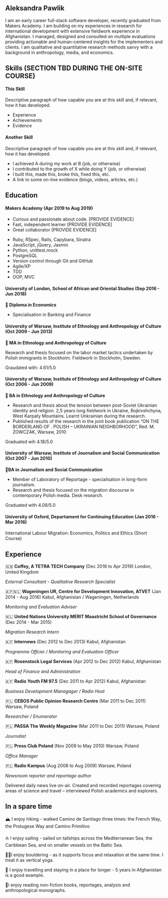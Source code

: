 ## Aleksandra Pawlik

I am an early career full-stack software developer, recently graduated from Makers Academy. I am building on my experiences in research for international development with extensive fieldwork experience in Afghanistan. I managed, designed and consulted on multiple evaluations providing actionable and human-centered insights for the implementers and clients. I am qualitative and quantitative research methods savvy with a background in anthropology, media, and economics.

## Skills (SECTION TBD DURING THE ON-SITE COURSE)

#### This Skill

Descriptive paragraph of how capable you are at this skill and, if relevant, how it has developed.

- Experience
- Achievements
- Evidence

#### Another Skill

Descriptive paragraph of how capable you are at this skill and, if relevant, how it has developed.

- I achieved A during my work at B (job, or otherwise)
- I contributed to the growth of X while doing Y (job, or otherwise)
- I built this, made this, broke this, fixed this, etc.
- A link to some on-line evidence (blogs, videos, articles, etc.)

## Education

#### Makers Academy (Apr 2019 to Aug 2019)

- Curious and passionate about code. [PROVIDE EVIDENCE]
- Fast, independent learner [PROVIDE EVIDENCE]
- Great collaborator [PROVIDE EVIDENCE]

* Ruby, RSpec, Rails, Capybara, Sinatra
* JavaScript, jQuery, Jasmin
* Python, unittest.mock
* PostgreSQL
* Version control through Git and GitHub
* Agile/XP
* TDD
* OOP, MVC

#### University of London, School of African and Oriental Studies (Sep 2016 - Jun 2018)
**:scroll: Diploma in Economics**
* Specialisation in Banking and Finance

#### University of Warsaw, Institute of Ethnology and Anthropology of Culture (Oct 2009 - Jun 2013)
**:scroll: MA in Ethnology and Anthropology of Culture**

Research and thesis focused on the labor market tactics undertaken by Polish immigrants in Stockholm. Fieldwork in Stockholm, Sweden.

Graudated with: 4.61/5.0

#### University of Warsaw, Institute of Ethnology and Anthropology of Culture (Oct 2006 - Jun 2009)
**:scroll: BA in Ethnology and Anthropology of Culture**

* Research and thesis about the tension between post-Soviet Ukrainian identity and religion. 2,5 years long fieldwork in Ukraine, Bojkivshchyna, West Karpaty Mountains. Learnt Unkrainian during the research.
* Published results of the research in the joint book publication “ON THE BORDERLAND OF <NEW EUROPE>. POLISH – UKRAINIAN NEIGHBORHOOD”, Red. M. ZOWCZAK, Warsaw, 2010

Graduated wih 4.18/5.0

#### University of Warsaw, Institute of Journalism and Social Communication (Oct 2007 - Jun 2010)
**:scroll:BA in Journalism and Social Communication**
* Member of Laboratory of Reportage - specialisation in long-form journalism.
* Research and thesis focused on the migration discourse in contemporary Polish media. Desk research.

Graduated with 4.08/5.0

#### University of Oxford, Departament for Continuing Education (Jan 2016 - Mar 2016)

International Labour Migration: Economics, Politics and Ethics (Short Course)

## Experience

:uk: **Coffey, A TETRA TECH Company** (Dec 2016 to Apr 2019) London, United Kingdom

*External Consultant - Qualitative Research Specialist*  

:afghanistan::netherlands: **Wageningen UR, Centre for Development Innovation, ATVET** (Jan 2014 - Aug 2016) Kabul, Afghanistan / Wageningen, Netherlands

*Monitoring and Evaluation Adviser*  

:netherlands: **United Nations University MERIT Maastricht School of Governance** (Dec 2014 - Mar 2015)

*Migration Research Intern*

:afghanistan: **Internews** (Dec 2012 to Dec 2013) Kabul, Afghanistan

*Programme Offcier / Monitoring and Evaluation Officer*

:afghanistan: **Rosenstock Legal Services** (Apr 2012 to Dec 2012) Kabul, Afghanistan

*Head of Finance and Administration*

:afghanistan: **Radio Youth FM 97.5** (Dec 2011 to Apr 2012) Kabul, Afghanistan

*Business Development Managager / Radio Host*

:poland: **CEBOS Public Opinion Research Centre** (Mar 2011 to Dec 2011) Warsaw, Poland

*Researcher / Enumerator*

:poland: **PASSA The Weekly Magazine** (Mar 2011 to Dec 2011) Warsaw, Poland

*Journalist*

:poland: **Press Club Poland** (Nov 2009 to May 2010) Warsaw, Poland

*Office Manager*

:poland: **Radio Kampus** (Aug 2008 to Aug 2009) Warsaw, Poland

*Newsroom reporter and reportage author*

Delivered daily news live on-air. Created and recorded reportages covering areas of science and travel – interviewed Polish academics and explorers.

## In a spare time
:mountain_snow: I enjoy hiking - walked Camino de Santiago three times: the French Way, the Protugese Way and Camino Primitivo

:sailboat: I enjoy sailing - sailed on tallships across the Mediterranean Sea, the Caribbean Sea, and on smaller vessels on the Baltic Sea.

🧗‍♀️I enjoy bouldering - as it supports focus and relaxation at the same time. I treat it as vertical yoga.

🧳 I enjoy travelling and staying in a place for longer - 5 years in Afghanistan is a good example.

:green_book:I enjoy reading non-fiction books, reportages, analysis and anthropological monographs.
